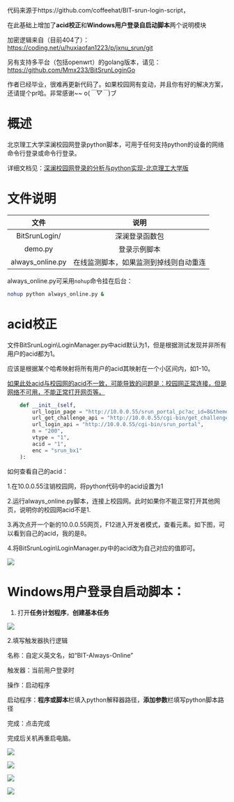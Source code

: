 代码来源于https://github.com/coffeehat/BIT-srun-login-script，

在此基础上增加了**acid校正**和**Windows用户登录自启动脚本**两个说明模块



加密逻辑来自（目前404了）：https://coding.net/u/huxiaofan1223/p/jxnu_srun/git

另有支持多平台（包括openwrt）的golang版本，请见：https://github.com/Mmx233/BitSrunLoginGo

作者已经毕业，很难再更新代码了。如果校园网有变动，并且你有好的解决方案，还请提个pr哈。非常感谢~~ o(*￣▽￣*)ブ

# 概述

北京理工大学深澜校园网登录python脚本，可用于任何支持python的设备的网络命令行登录或命令行登录。

详细文档见：[深澜校园网登录的分析与python实现-北京理工大学版](https://zhuanlan.zhihu.com/p/122556315)

# 文件说明

|文件|说明|
|:-:|:-:|
|BitSrunLogin/|深澜登录函数包|
|demo.py|登录示例脚本|
|always_online.py|在线监测脚本，如果监测到掉线则自动重连|

always_online.py可采用`nohup`命令挂在后台：
``` bash
nohup python always_online.py &
```
# acid校正

文件BitSrunLogin\LoginManager.py中acid默认为1，但是根据测试发现并非所有用户的acid都为1。

应该是根据某个哈希映射将所有用户的acid其映射在一个小区间内，如1-10。

<u>如果此处acid与校园网的acid不一致，可能导致的问题是：校园网正常连接，但是网络不可用，不能正常打开网页等。</u>

```python
	def __init__(self,
		url_login_page = "http://10.0.0.55/srun_portal_pc?ac_id=8&theme=bit",
		url_get_challenge_api = "http://10.0.0.55/cgi-bin/get_challenge",
		url_login_api = "http://10.0.0.55/cgi-bin/srun_portal",
		n = "200",
		vtype = "1",
		acid = "1",
		enc = "srun_bx1"
	):
```

如何查看自己的acid：

1.在10.0.0.55注销校园网，将python代码中的acid设置为1

2.运行always_online.py脚本，连接上校园网。此时如果你不能正常打开其他网页，说明你的校园网acid不是1.

3.再次点开一个新的10.0.0.55网页，F12进入开发者模式，查看元素。如下图，可以看到自己的acid，我的是8。

4.将BitSrunLogin\LoginManager.py中的acid改为自己对应的值即可。

![](assets/acid.png)

# Windows用户登录自启动脚本：

1. 打开**任务计划程序**，**创建基本任务**

![](assets/p1.png)

2.填写触发器执行逻辑

名称：自定义英文名，如“BIT-Always-Online”

触发器：当前用户登录时

操作：启动程序

启动程序：**程序或脚本**栏填入python解释器路径，**添加参数**栏填写python脚本路径

完成：点击完成

完成后关机再重启电脑。

![](assets/p2.png)

![](assets/p3.png)

![](assets/p4.png)

![](assets/p5.png)
